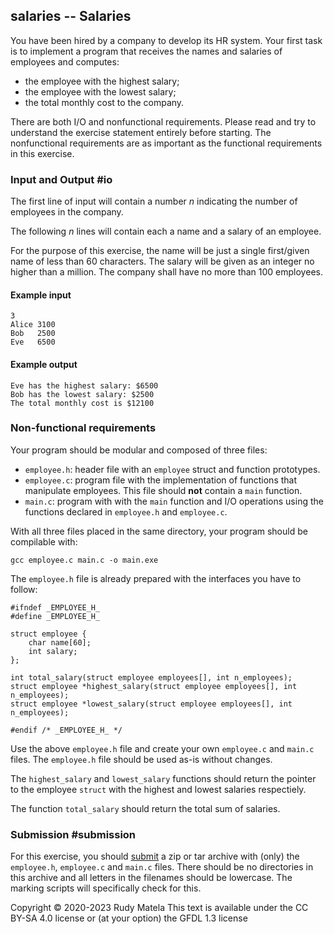 salaries -- Salaries
--------------------

You have been hired by a company to develop its HR system.
Your first task is to implement a program that receives
the names and salaries of employees and computes:

* the employee with the highest salary;
* the employee with the lowest salary;
* the total monthly cost to the company.

There are both I/O and nonfunctional requirements.
Please read and try to understand
the exercise statement entirely before starting.
The nonfunctional requirements are as important
as the functional requirements in this exercise.


### Input and Output  #io

The first line of input will contain a number _n_
indicating the number of employees in the company.

The following _n_ lines will contain each a name and a salary of an employee.

For the purpose of this exercise,
the name will be just a single first/given name
of less than 60 characters.
The salary will be given as an integer no higher
than a million.
The company shall have no more than 100 employees.

#### Example input

	3
	Alice 3100
	Bob   2500
	Eve   6500

#### Example output

	Eve has the highest salary: $6500
	Bob has the lowest salary: $2500
	The total monthly cost is $12100


### Non-functional requirements

Your program should be modular and composed of three files:

* `employee.h`: header file with an `employee` struct and function prototypes.
* `employee.c`: program file with the implementation of functions
                that manipulate employees.
				This file should __not__ contain a `main` function.
* `main.c`: program with with the `main` function and I/O operations
            using the functions declared in `employee.h` and `employee.c`.

With all three files placed in the same directory,
your program should be compilable with:

	gcc employee.c main.c -o main.exe

The `employee.h` file is already prepared with
the interfaces you have to follow:

	#ifndef _EMPLOYEE_H_
	#define _EMPLOYEE_H_

	struct employee {
		char name[60];
		int salary;
	};

	int total_salary(struct employee employees[], int n_employees);
	struct employee *highest_salary(struct employee employees[], int n_employees);
	struct employee *lowest_salary(struct employee employees[], int n_employees);

	#endif /* _EMPLOYEE_H_ */

Use the above `employee.h` file and create your own `employee.c` and `main.c` files.
The `employee.h` file should be used as-is without changes.

The `highest_salary` and `lowest_salary` functions should
return the pointer to the employee `struct`
with the highest and lowest salaries respectiely.

The function `total_salary` should return the total sum of salaries.


### Submission #submission

For this exercise, you should [submit] a zip or tar archive
with (only) the `employee.h`, `employee.c` and `main.c` files.
There should be no directories in this archive
and all letters in the filenames should be lowercase.
The marking scripts will specifically check for this.

[submit]: /submit


Copyright © 2020-2023  Rudy Matela
This text is available under the CC BY-SA 4.0 license
or (at your option) the GFDL 1.3 license
